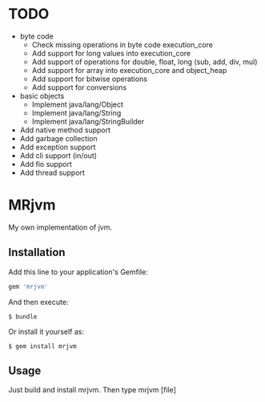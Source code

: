 # TODO
- byte code
    - Check missing operations in byte code execution_core
    - Add support for long values into execution_core
    - Add support of operations for double, float, long (sub, add, div, mul)
    - Add support for array into execution_core and object_heap
    - Add support for bitwise operations
    - Add support for conversions
- basic objects
    - Implement java/lang/Object
    - Implement java/lang/String
    - Implement java/lang/StringBuilder
- Add native method support
- Add garbage collection
- Add exception support
- Add cli support (in/out)
- Add fio support
- Add thread support

# MRjvm

My own implementation of jvm.

## Installation

Add this line to your application's Gemfile:

```ruby
gem 'mrjvm'
```

And then execute:

    $ bundle

Or install it yourself as:

    $ gem install mrjvm 

## Usage

Just build and install mrjvm. Then type mrjvm [file]
